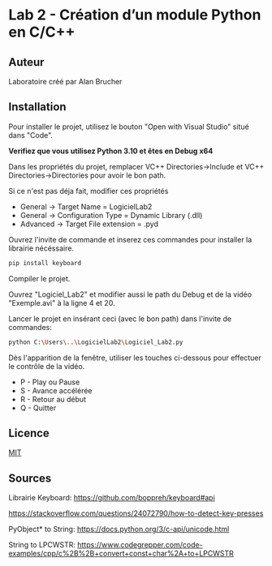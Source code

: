 # Lab 2 - Création d’un module Python en C/C++

## Auteur

Laboratoire créé par Alan Brucher

## Installation

Pour installer le projet, utilisez le bouton "Open with Visual Studio" situé dans "Code".

**Verifiez que vous utilisez Python 3.10 et êtes en Debug x64**

Dans les propriétés du projet, remplacer VC++ Directories->Include et VC++ Directories->Directories pour avoir le bon path.

Si ce n'est pas déja fait, modifier ces propriétés

- General -> Target Name = LogicielLab2
- General -> Configuration Type = Dynamic Library (.dll)
- Advanced -> Target File extension = .pyd

Ouvrez l'invite de commande et inserez ces commandes pour installer la librairie nécéssaire.

```bash
pip install keyboard
```

Compiler le projet.

Ouvrez "Logiciel_Lab2" et modifier aussi le path du Debug et de la vidéo "Exemple.avi" à la ligne 4 et 20.

Lancer le projet en insérant ceci (avec le bon path) dans l'invite de commandes:

```bash
python C:\Users\..\LogicielLab2\Logiciel_Lab2.py
```

Dès l'apparition de la fenêtre, utiliser les touches ci-dessous pour effectuer le contrôle de la vidéo.

- P - Play ou Pause
- S - Avance accélérée
- R - Retour au début
- Q - Quitter 

## Licence

[MIT](https://choosealicense.com/licenses/mit/)

## Sources 

Librairie Keyboard: https://github.com/boppreh/keyboard#api

https://stackoverflow.com/questions/24072790/how-to-detect-key-presses

PyObject* to String: https://docs.python.org/3/c-api/unicode.html

String to LPCWSTR: https://www.codegrepper.com/code-examples/cpp/c%2B%2B+convert+const+char%2A+to+LPCWSTR
